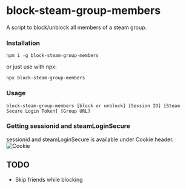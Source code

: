 # block-steam-group-members

A script to block/unblock all members of a steam group.

### Installation

```
npm i -g block-steam-group-members
```

or just use with npx:

```
npx block-steam-group-members
```

### Usage

```
block-steam-group-members [block or unblock] [Session ID] [Steam Secure Login Token] [Group URL]
```

### Getting sessionid and steamLoginSecure

sessionid and steamLoginSecure is available under Cookie header.
![Cookie](https://i.imgur.com/28ckXRb.png)


## TODO

- Skip friends while blocking
